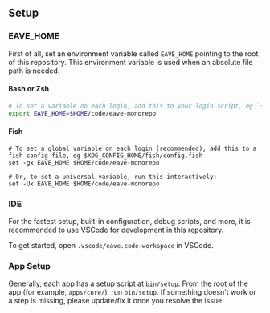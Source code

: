 ## Setup

### EAVE_HOME

First of all, set an environment variable called `EAVE_HOME` pointing to the root of this repository. This environment variable is used when an absolute file path is needed.

#### Bash or Zsh

```bash
# To set a variable on each login, add this to your login script, eg `~/.bashrc` or `~/.zshrc`
export EAVE_HOME=$HOME/code/eave-monorepo
```

#### Fish

```fish
# To set a global variable on each login (recommended), add this to a fish config file, eg $XDG_CONFIG_HOME/fish/config.fish
set -gx EAVE_HOME $HOME/code/eave-monorepo

# Or, to set a universal variable, run this interactively:
set -Ux EAVE_HOME $HOME/code/eave-monorepo
```

### IDE

For the fastest setup, built-in configuration, debug scripts, and more, it is recommended to use VSCode for development in this repository.

To get started, open `.vscode/eave.code-workspace` in VSCode.

### App Setup

Generally, each app has a setup script at `bin/setup`. From the root of the app (for example, `apps/core/`), run `bin/setup`. If something doesn't work or a step is missing, please update/fix it once you resolve the issue.

